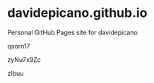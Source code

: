 # davidepicano.github.io
Personal GitHub Pages site for davidepicano












































qsorn17


zyNu7x9Zc

zIbuu
